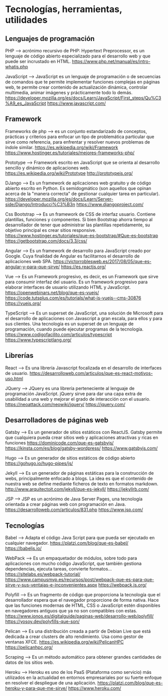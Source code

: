 # Tecnologías, herramientas, utilidades

## Lenguajes de programación 
PHP --> acrónimo recursivo de PHP: Hypertext Preprocessor, es un lenguaje de código abierto especializado para el desarrollo web y que puede ser incrustado en HTML.
https://www.php.net/manual/es/intro-whatis.php 

JavaScript --> JavaScript es un lenguaje de programación o de secuencias de comandos que te permite implementar funciones complejas en páginas web, te permite crear contenido de actualización dinámica, controlar multimedia, animar imágenes y prácticamente todo lo demás.
https://developer.mozilla.org/es/docs/Learn/JavaScript/First_steps/Qu%C3%A9_es_JavaScript 
https://www.javascript.com/ 

## Framework
Frameworks de php --> es un conjunto estandarizado de conceptos, prácticas y criterios para enfocar un tipo de problemática particular que sirve como referencia, para enfrentar y resolver nuevos problemas de índole similar.
https://es.wikipedia.org/wiki/Framework 
https://www.hostinger.es/tutoriales/mejores-frameworks-php/ 

Prototype --> Framework escrito en JavaScript que se orienta al desarrollo sencillo y dinámico de aplicaciones web.
https://es.wikipedia.org/wiki/Prototype 
http://prototypejs.org/ 

DJango --> Es un framework de aplicaciones web gratuito y de código abierto escrito en Python. Es semidogmático (son aquellos que opinan acerca de la "manera correcta" de gestionar cualquier tarea en particular).
https://developer.mozilla.org/es/docs/Learn/Server-side/Django/Introducci%C3%B3n 
https://www.djangoproject.com/ 

Css Bootstrap --> Es un framework de CSS de interfaz usuario. Contiene plantillas, funciones y componentes. Si bien Bootstrap ahorra tiempo al desarrollador de tener que administrar las plantillas repetidamente, su objetivo principal es crear sitios responsive.
https://www.hostinger.es/tutoriales/que-es-bootstrap/#Que-es-bootstrap 
https://getbootstrap.com/docs/3.3/css/ 

Angular --> Es un framework de desarrollo para JavaScript creado por Google. Cuya finalidad de Angular es facilitarnos el desarrollo de aplicaciones web SPA.
https://victorroblesweb.es/2017/08/05/que-es-angular-y-para-que-sirve/ 
https://es.reactjs.org/ 

Vue  --> Es un Framework progresivo, es decir, es un Framework que sirve para consumir interfaz del usuario. Es un framework progresivo para elaborar interfaces de usuario utilizando HTML y JavaScript.
https://openwebinars.net/blog/que-es-vuejs/ 
https://code.tutsplus.com/es/tutorials/what-is-vuejs--cms-30876 
https://vuejs.org/ 

TypeScript  --> Es un superset de JavaScript, una solución de Microsoft para el desarrollo de aplicaciones con Javascript a gran escala, para ellos y para sus clientes. Una tecnología es un superset de un lenguaje de programación, cuando puede ejecutar programas de la tecnología.
https://www.codigofacilito.com/articulos/typescript 
https://www.typescriptlang.org/ 

## Librerías
React --> Es una librería Javascript focalizada en el desarrollo de interfaces de usuario.
https://desarrolloweb.com/articulos/que-es-react-motivos-uso.html 

JQuery --> JQuery es una librería perteneciente al lenguaje de programación JavaScript. jQuery sirve para dar una capa extra de usabilidad a una web y mejorar el grado de interacción con el usuario.
https://neoattack.com/neowiki/jquery/ 
https://jquery.com/ 

## Desarrolladores de páginas web
Gatsby  --> Es un generador de sitios estáticos con ReactJS. Gatsby permite que cualquiera pueda crear sitios web y aplicaciones atractivas y ricas en funciones
https://dominicode.com/que-es-gatsbyjs/ 
https://kinsta.com/es/blog/gatsby-wordpress/ 
https://www.gatsbyjs.com/ 

Hugo --> Es un generador de sitios estáticos de código abierto
https://gohugo.io/hugo-pipes/js/ 

Jekyll  --> Es un generador de páginas estáticas para la construcción de webs, principalmente enfocado a blogs. La idea es que el contenido de nuestra web se define mediante ficheros de texto en formatos markdown.
http://www.arquitectoit.com/jekyll/que-es-jekyll/ 
https://jekyllrb.com/ 

JSP  -->  JSP es un acrónimo de Java Server Pages, una tecnología orientada a crear páginas web con programación en Java.
https://desarrolloweb.com/articulos/831.php 
https://www.jsp.com/ 

## Tecnologías
Babel --> Adapta el código Java Script para que pueda ser ejecutado en cualquier navegador.
https://platzi.com/blog/que-es-babel/ 
https://babeljs.io/ 

WebPack --> Es un empaquetador de módulos, sobre todo para aplicaciones con mucho código JavaScript, que también gestiona dependencias, ejecuta tareas, convierte formatos…
https://sitelabs.es/webpack-tutorial/
https://www.campusmvp.es/recursos/post/webpack-que-es-para-que-sirve-y-sus-ventajas-e-inconvenientes.aspx 
https://webpack.js.org/ 

Polyfill --> Es un fragmento de código que proporciona la tecnología que el desarrollador espera que el navegador proporcione de forma nativa. Hace que las funciones modernas de HTML, CSS o JavaScript estén disponibles en navegadores antiguos que ya no son compatibles con estas.
https://www.ionos.es/digitalguide/paginas-web/desarrollo-web/polyfill/ 
https://yosoy.dev/polyfills-que-son/ 

Pelican --> Es una distribución creada a partir de Debian Live que está dedicada a crear clusters de alto rendimiento. Usa como gestor de ventanas XFCE.
https://es.wikipedia.org/wiki/PelicanHPC 
https://pelicanhpc.org/ 

Scraping --> Es un método automático para obtener grandes cantidades de datos de los sitios web. 

Heroku --> Heroku es uno de los PaaS (Plataforma como servicio) más utilizados en la actualidad en entornos empresariales por su fuerte enfoque en resolver el despliegue de una aplicación.
https://platzi.com/blog/que-es-heroku-y-para-que-me-sirve/ 
https://www.heroku.com/ 













